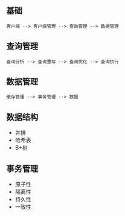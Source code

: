 ## 基础

```
客户端 --> 客户端管理 --> 查询管理 --> 数据管理
```

## 查询管理

```
查询分析 --> 查询重写 --> 查询优化 --> 查询执行
```

## 数据管理

```
缓存管理 --> 事务管理 --> 数据
```

## 数据结构

- 并排
- 哈希表
- B+树

## 事务管理

- 原子性
- 隔离性
- 持久性
- 一致性